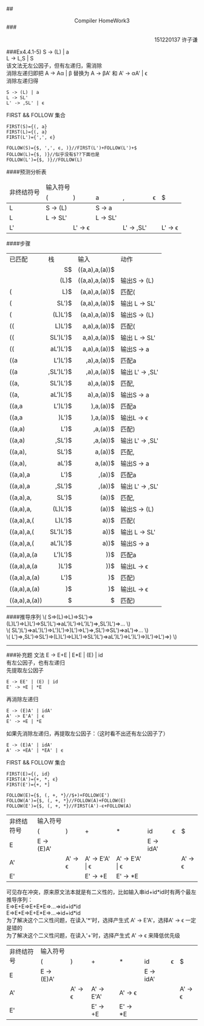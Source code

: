 <script type="text/javascript"
  src="http://cdn.mathjax.org/mathjax/latest/MathJax.js?config=TeX-AMS-MML_HTMLorMML">
</script>
##<center>Compiler HomeWork3</center>
###<p align="right">151220137 许子谦</p>

###Ex4.4.1-5)
S -> (L) | a  
L -> L,S | S  
该文法无左公因子，但有左递归，需消除  
消除左递归即把 A -> Aα | β 替换为 A -> βA' 和 A' -> αA' | ϵ  
消除左递归得  

```
S -> (L) | a
L -> SL'
L' -> ,SL' | ϵ
```

FIRST && FOLLOW 集合

```
FIRST(S)={(, a}
FIRST(L)={(, a}
FIRST(L')={',', ϵ}

FOLLOW(S)={$, ',', ϵ, )}//FIRST(L')+FOLLOW(L')+$
FOLLOW(L)={$, )}//似乎没有$??下面也是
FOLLOW(L')={$, )}//FOLLOW(L)
```


####预测分析表

<table>
   <thead>
    <tr>
        <td rowspan="2">非终结符号</td>
        <td colspan="6">输入符号</td>  
    </tr>
    <tr>
        <td>(</td>
        <td>)</td>
        <td>a</td>
        <td>,</td>
        <td>ϵ</td>
        <td>$</td>
    </tr>
  </thead>
    <tr>
        <td>L</td>
        <td>S -> (L)</td>
        <td></td>
        <td>S -> a</td>
        <td></td>
        <td></td>
        <td></td>
    </tr>
    <tr>
        <td>L</td>
        <td>L -> SL'</td>
        <td></td>
        <td>L -> SL'</td>
        <td></td>
        <td></td>
        <td></td>
    </tr>
    <tr>
        <td>L'</td>
        <td></td>
        <td>L' -> ϵ</td>
        <td></td>
        <td>L' -> ,SL'</td>
        <td></td>
        <td>L' -> ϵ</td>
    </tr>
</table>




####步骤

<table>
    <tr>
        <td>已匹配</td>
        <td>栈</td>
        <td>输入</td>
        <td>动作</td>
    </tr>
    <tr>
        <td></td>
        <td align="right">S$</td>
        <td align="right">((a,a),a,(a))$</td>
        <td></td>
    </tr>
    <tr>
        <td></td>
        <td align="right">(L)$</td>
        <td align="right">((a,a),a,(a))$</td>
        <td>输出S -> (L)</td>
    </tr>
    <tr>
        <td>(</td>
        <td align="right">L)$</td>
        <td align="right">(a,a),a,(a))$</td>
        <td>匹配(</td>
    </tr>
    <tr>
        <td>(</td>
        <td align="right">SL')$</td>
        <td align="right">(a,a),a,(a))$</td>
        <td>输出 L -> SL'</td>
    </tr>
    <tr>
        <td>(</td>
        <td align="right">(L)L')$</td>
        <td align="right">(a,a),a,(a))$</td>
        <td>输出S -> (L)</td>
    </tr>
    <tr>
        <td>((</td>
        <td align="right">L)L')$</td>
        <td align="right">a,a),a,(a))$</td>
        <td>匹配(</td>
    </tr>
    <tr>
        <td>((</td>
        <td align="right">SL')L')$</td>
        <td align="right">a,a),a,(a))$</td>
        <td>输出 L -> SL'</td>
    </tr>
    <tr>
        <td>((</td>
        <td align="right">aL')L')$</td>
        <td align="right">a,a),a,(a))$</td>
        <td>输出S -> a</td>
    </tr>
    <tr>
        <td>((a</td>
        <td align="right">L')L')$</td>
        <td align="right">,a),a,(a))$</td>
        <td>匹配a</td>
    </tr>
    <tr>
        <td>((a</td>
        <td align="right">,SL')L')$</td>
        <td align="right">,a),a,(a))$</td>
        <td>输出 L' -> ,SL'</td>
    </tr>
    <tr>
        <td>((a,</td>
        <td align="right">SL')L')$</td>
        <td align="right">a),a,(a))$</td>
        <td>匹配,</td>
    </tr>
    <tr>
        <td>((a,</td>
        <td align="right">aL')L')$</td>
        <td align="right">a),a,(a))$</td>
        <td>输出S -> a</td>
    </tr>
    <tr>
        <td>((a,a</td>
        <td align="right">L')L')$</td>
        <td align="right">),a,(a))$</td>
        <td>匹配a</td>
    </tr>
    <tr>
        <td>((a,a</td>
        <td align="right">)L')$</td>
        <td align="right">),a,(a))$</td>
        <td>输出L -> ϵ</td>
    </tr>
    <tr>
        <td>((a,a)</td>
        <td align="right">L')$</td>
        <td align="right">,a,(a))$</td>
        <td>匹配)</td>
    </tr>
    <tr>
        <td>((a,a)</td>
        <td align="right">,SL')$</td>
        <td align="right">,a,(a))$</td>
        <td>输出 L' -> ,SL'</td>
    </tr>
    <tr>
        <td>((a,a),</td>
        <td align="right">SL')$</td>
        <td align="right">a,(a))$</td>
        <td>匹配,</td>
    </tr>
    <tr>
        <td>((a,a),</td>
        <td align="right">aL')$</td>
        <td align="right">a,(a))$</td>
        <td>输出S -> a</td>
    </tr>
    <tr>
        <td>((a,a),a</td>
        <td align="right">L')$</td>
        <td align="right">,(a))$</td>
        <td>匹配a</td>
    </tr>
    <tr>
        <td>((a,a),a</td>
        <td align="right">,SL')$</td>
        <td align="right">,(a))$</td>
        <td>输出 L' -> ,SL'</td>
    </tr>
    <tr>
        <td>((a,a),a,</td>
        <td align="right">SL')$</td>
        <td align="right">(a))$</td>
        <td>匹配,</td>
    </tr>
    <tr>
        <td>((a,a),a,</td>
        <td align="right">(L)L')$</td>
        <td align="right">(a))$</td>
        <td>输出S -> (L)</td>
    </tr>
    <tr>
        <td>((a,a),a,(</td>
        <td align="right">L)L')$</td>
        <td align="right">a))$</td>
        <td>匹配(</td>
    </tr>
    <tr>
        <td>((a,a),a,(</td>
        <td align="right">SL')L')$</td>
        <td align="right">a))$</td>
        <td>输出 L -> SL'</td>
    </tr>
    <tr>
        <td>((a,a),a,(</td>
        <td align="right">aL')L')$</td>
        <td align="right">a))$</td>
        <td>输出S -> a</td>
    </tr>
    <tr>
        <td>((a,a),a,(a</td>
        <td align="right">L')L')$</td>
        <td align="right">))$</td>
        <td>匹配a</td>
    </tr>
    <tr>
        <td>((a,a),a,(a</td>
        <td align="right">)L')$</td>
        <td align="right">))$</td>
        <td>输出L -> ϵ</td>
    </tr>
    <tr>
        <td>((a,a),a,(a)</td>
        <td align="right">L')$</td>
        <td align="right">)$</td>
        <td>匹配)</td>
    </tr>
    <tr>
        <td>((a,a),a,(a)</td>
        <td align="right">)$</td>
        <td align="right">)$</td>
        <td>输出L -> ϵ</td>
    </tr>
    <tr>
        <td>((a,a),a,(a))</td>
        <td align="right">$</td>
        <td align="right">$</td>
        <td>匹配)</td>
    </tr>
</table>


####推导序列
\\(  S=>(L)=>L)=>SL')=>(L)L')=>L)L')=>SL')L')=>aL')L')=>L')L')=>,SL')L')=>... \\)  
\\(  SL')L')=>aL')L')=>L')L')=>)L')=>L')=>,SL')=>SL')=>aL')=>... \\)  
\\(  L')=>,SL')=>SL')=>(L)L')=>L)L')=>SL')L')=>aL')L')=>L')L')=>)L')=>L')=>) \\)  



---

###补充题
文法 E -> E+E | E*E | (E) | id  
有左公因子，也有左递归  
先提取左公因子  

```
E -> EE' | (E) | id  
E' -> +E | *E  
```

再消除左递归   

```
E -> (E)A' | idA'   
A' -> E'A' | ϵ  
E' -> +E | *E  
```

如果先消除左递归，再提取左公因子：（这时看不出还有左公因子了）   

```
E -> (E)A' | idA'   
A' -> +EA' | *EA' | ϵ
```


FIRST && FOLLOW 集合

```
FIRST(E)={(, id}
FIRST(A')={+, *, ϵ}
FIRST(E')={+, *]

FOLLOW(E)={$, (, +, *}//$+)+FOLLOW(E')
FOLLOW(A')={$, (, +, *}//FOLLOW(A)+FOLLOW(E)
FOLLOW(E')={$, (, +, *}//FIRST(A')-ϵ+FOLLOW(A)
```

<table>
    <tr>
        <td rowspan="2">非终结符号</td>
        <td colspan="7">输入符号</td>          
    </tr>
    <tr>
        <td>(</td>
        <td>)</td>
        <td>+</td>
        <td>*</td>
        <td>id</td>
        <td>ϵ</td>
        <td>$</td>
    </tr>
    <tr>
        <td>E</td>
        <td>E -> (E)A' </td>
        <td></td>
        <td></td>
        <td></td>
        <td>E -> idA' </td>
        <td></td>
        <td></td>
    </tr>
    <tr>
        <td>A'</td>
        <td></td>
        <td>A' -> ϵ </td>
        <td>A' -> E'A' | ϵ</td>
        <td>A' -> E'A' | ϵ</td>
        <td></td>
        <td></td>
        <td>A' -> ϵ </td>
    </tr>
    <tr>
        <td>E'</td>
        <td></td>
        <td></td>
        <td>E' -> +E</td>
        <td>E' -> *E</td>
        <td></td>
        <td></td>
        <td></td>
    </tr>
</table>

可见存在冲突，原来原文法本就是有二义性的，比如输入串id+id\*id时有两个最左推导序列：  
E=>E+E=>E+E\*E=>...=>id+id\*id  
E=>E\*E=>E+E\*E=>...=>id+id\*id  
为了解决这个二义性问题，在读入'\*'时，选择产生式 A' -> E'A'，选择A' -> ϵ 一定是错的  
为了解决这个二义性问题，在读入'+'时，选择产生式 A' -> ϵ 来降低优先级    

<table>
    <tr>
        <td rowspan="2">非终结符号</td>
        <td colspan="7">输入符号</td>          
    </tr>
    <tr>
        <td>(</td>
        <td>)</td>
        <td>+</td>
        <td>*</td>
        <td>id</td>
        <td>ϵ</td>
        <td>$</td>
    </tr>
    <tr>
        <td>E</td>
        <td>E -> (E)A' </td>
        <td></td>
        <td></td>
        <td></td>
        <td>E -> idA' </td>
        <td></td>
        <td></td>
    </tr>
    <tr>
        <td>A'</td>
        <td></td>
        <td>A' -> ϵ </td>
        <td>A' -> E'A'</td>
        <td>A' -> ϵ</td>
        <td></td>
        <td></td>
        <td>A' -> ϵ </td>
    </tr>
    <tr>
        <td>E'</td>
        <td></td>
        <td></td>
        <td>E' -> +E</td>
        <td>E' -> *E</td>
        <td></td>
        <td></td>
        <td></td>
    </tr>
</table>